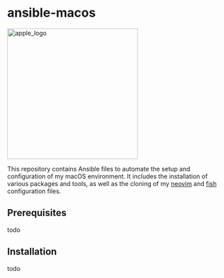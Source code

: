 # ansible-macos

<img src="https://upload.wikimedia.org/wikipedia/commons/a/ab/Apple-logo.png?raw=true" alt="apple_logo" width="300"/>

This repository contains Ansible files to automate the setup and configuration of my macOS environment. It includes the installation of various packages and tools, as well as the cloning of my [neovim](https://github.com/dme86/neovim) and [fish](https://github.com/dme86/fish) configuration files.

## Prerequisites

todo

## Installation

todo
